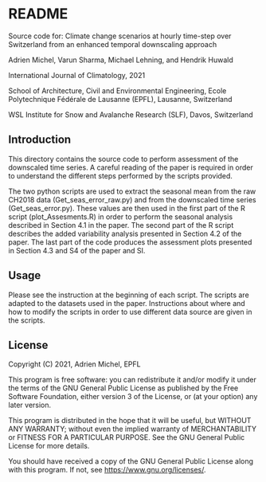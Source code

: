 # README

Source code for: Climate change scenarios at hourly time-step over Switzerland
from an enhanced temporal downscaling approach

Adrien Michel, Varun Sharma, Michael Lehning, and Hendrik Huwald

International Journal of Climatology, 2021

School of Architecture, Civil and Environmental Engineering, Ecole Polytechnique
Fédérale de Lausanne (EPFL), Lausanne, Switzerland

WSL Institute for Snow and Avalanche Research (SLF), Davos, Switzerland

## Introduction
This directory contains the source code to perform assessment of the downscaled
time series. A careful reading of the paper is required in order to understand the
different steps performed by the scripts provided.

The two python scripts are used to extract the seasonal mean from the raw CH2018
data (Get_seas_error_raw.py) and from the downscaled time series (Get_seas_error.py).
These values are then used in the first part of the R script (plot_Assesments.R)
in order to perform the seasonal analysis described in Section 4.1 in the paper.
The second part of the R script describes the added variability analysis
presented in Section 4.2 of the paper. The last part of the code produces the
assessment plots presented in Section 4.3 and S4 of the paper and SI.

## Usage
Please see the instruction at the beginning of each script. The scripts are
adapted to the datasets used in the paper. Instructions about where and how to
modify the scripts in order to use different data source are given in the scripts.

## License
Copyright (C) 2021, Adrien Michel, EPFL

This program is free software: you can redistribute it and/or modify
it under the terms of the GNU General Public License as published by
the Free Software Foundation, either version 3 of the License, or
(at your option) any later version.

This program is distributed in the hope that it will be useful,
but WITHOUT ANY WARRANTY; without even the implied warranty of
MERCHANTABILITY or FITNESS FOR A PARTICULAR PURPOSE.  See the
GNU General Public License for more details.

You should have received a copy of the GNU General Public License
along with this program.  If not, see <https://www.gnu.org/licenses/>.
